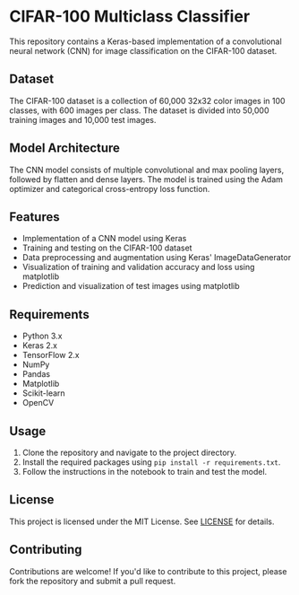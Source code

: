 # CIFAR-100 Multiclass Classifier

This repository contains a Keras-based implementation of a convolutional neural network (CNN) for image classification on the CIFAR-100 dataset.

## Dataset

The CIFAR-100 dataset is a collection of 60,000 32x32 color images in 100 classes, with 600 images per class. The dataset is divided into 50,000 training images and 10,000 test images.

## Model Architecture

The CNN model consists of multiple convolutional and max pooling layers, followed by flatten and dense layers. The model is trained using the Adam optimizer and categorical cross-entropy loss function.

## Features

- Implementation of a CNN model using Keras
- Training and testing on the CIFAR-100 dataset
- Data preprocessing and augmentation using Keras' ImageDataGenerator
- Visualization of training and validation accuracy and loss using matplotlib
- Prediction and visualization of test images using matplotlib

## Requirements

- Python 3.x
- Keras 2.x
- TensorFlow 2.x
- NumPy
- Pandas
- Matplotlib
- Scikit-learn
- OpenCV

## Usage

1. Clone the repository and navigate to the project directory.
2. Install the required packages using `pip install -r requirements.txt`.
3. Follow the instructions in the notebook to train and test the model.

## License

This project is licensed under the MIT License. See [LICENSE](LICENSE) for details.

## Contributing

Contributions are welcome! If you'd like to contribute to this project, please fork the repository and submit a pull request.
